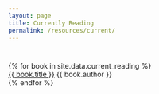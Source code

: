 ```yaml
---
layout: page
title: Currently Reading
permalink: /resources/current/
---
```


<div class="page">
  <div class="posts-container">
    <h1 class="posts-title"></h1>
    <div class="posts-list">
      {% for book in site.data.current_reading %}
        <div class="post-item">
          <a href="#" class="post-link">{{ book.title }}</a>
          <span class="post-meta">{{ book.author }}</span>
        </div>
      {% endfor %}
    </div>
  </div>
</div>